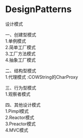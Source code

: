 # DesignPatterns
设计模式 <br>

一、创建型模式 <br>
1.单例模式  <br>
2.简单工厂模式 <br>
3.工厂方法模式 <br>
4.抽象工厂模式 <br>

二、结构型模式 <br>
1.代理模式 :COWString的CharProxy <br>

三、行为型模式 <br>
1.观察者模式

四、其他设计模式 <br>
1.Pimpl模式 <br>
2.Reactor模式 <br>
3.Preactor模式 <br>
4.MVC模式 
